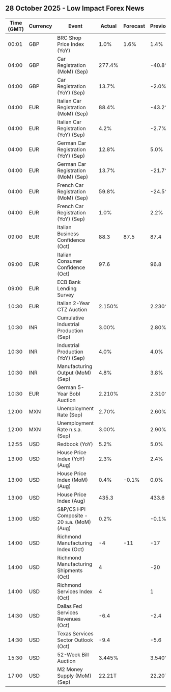 ## 28 October 2025 - Low Impact Forex News

| Time (GMT) | Currency | Event | Actual | Forecast | Previous |
|------|----------|-------|--------|----------|----------|
| 00:01 | GBP | BRC Shop Price Index (YoY) | 1.0% | 1.6% | 1.4% |
| 04:00 | GBP | Car Registration (MoM) (Sep) | 277.4% |  | -40.8% |
| 04:00 | GBP | Car Registration (YoY) (Sep) | 13.7% |  | -2.0% |
| 04:00 | EUR | Italian Car Registration (MoM) (Sep) | 88.4% |  | -43.2% |
| 04:00 | EUR | Italian Car Registration (YoY) (Sep) | 4.2% |  | -2.7% |
| 04:00 | EUR | German Car Registration (YoY) (Sep) | 12.8% |  | 5.0% |
| 04:00 | EUR | German Car Registration (MoM) (Sep) | 13.7% |  | -21.7% |
| 04:00 | EUR | French Car Registration (MoM) (Sep) | 59.8% |  | -24.5% |
| 04:00 | EUR | French Car Registration (YoY) (Sep) | 1.0% |  | 2.2% |
| 09:00 | EUR | Italian Business Confidence (Oct) | 88.3 | 87.5 | 87.4 |
| 09:00 | EUR | Italian Consumer Confidence (Oct) | 97.6 |  | 96.8 |
| 09:00 | EUR | ECB Bank Lending Survey |  |  |  |
| 10:30 | EUR | Italian 2-Year CTZ Auction | 2.150% |  | 2.230% |
| 10:30 | INR | Cumulative Industrial Production (Sep) | 3.00% |  | 2.80% |
| 10:30 | INR | Industrial Production (YoY) (Sep) | 4.0% |  | 4.0% |
| 10:30 | INR | Manufacturing Output (MoM) (Sep) | 4.8% |  | 3.8% |
| 10:30 | EUR | German 5-Year Bobl Auction | 2.210% |  | 2.310% |
| 12:00 | MXN | Unemployment Rate (Sep) | 2.70% |  | 2.60% |
| 12:00 | MXN | Unemployment Rate n.s.a. (Sep) | 3.00% |  | 2.90% |
| 12:55 | USD | Redbook (YoY) | 5.2% |  | 5.0% |
| 13:00 | USD | House Price Index (YoY) (Aug) | 2.3% |  | 2.4% |
| 13:00 | USD | House Price Index (MoM) (Aug) | 0.4% | -0.1% | 0.0% |
| 13:00 | USD | House Price Index (Aug) | 435.3 |  | 433.6 |
| 13:00 | USD | S&P/CS HPI Composite - 20 s.a. (MoM) (Aug) | 0.2% |  | -0.1% |
| 14:00 | USD | Richmond Manufacturing Index (Oct) | -4 | -11 | -17 |
| 14:00 | USD | Richmond Manufacturing Shipments (Oct) | 4 |  | -20 |
| 14:00 | USD | Richmond Services Index (Oct) | 4 |  | 1 |
| 14:30 | USD | Dallas Fed Services Revenues (Oct) | -6.4 |  | -2.4 |
| 14:30 | USD | Texas Services Sector Outlook (Oct) | -9.4 |  | -5.6 |
| 15:30 | USD | 52-Week Bill Auction | 3.445% |  | 3.540% |
| 17:00 | USD | M2 Money Supply (MoM) (Sep) | 22.21T |  | 22.20T |
